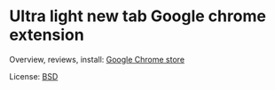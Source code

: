 Ultra light new tab Google chrome extension
===========================================

Overview, reviews, install:
[Google Chrome store](https://chrome.google.com/webstore/detail/ultra-light-newtab-page-w/jmggnmiangppjceogakhdmafabilpmof)

License:
[BSD](https://opensource.org/licenses/bsd-license.php)
